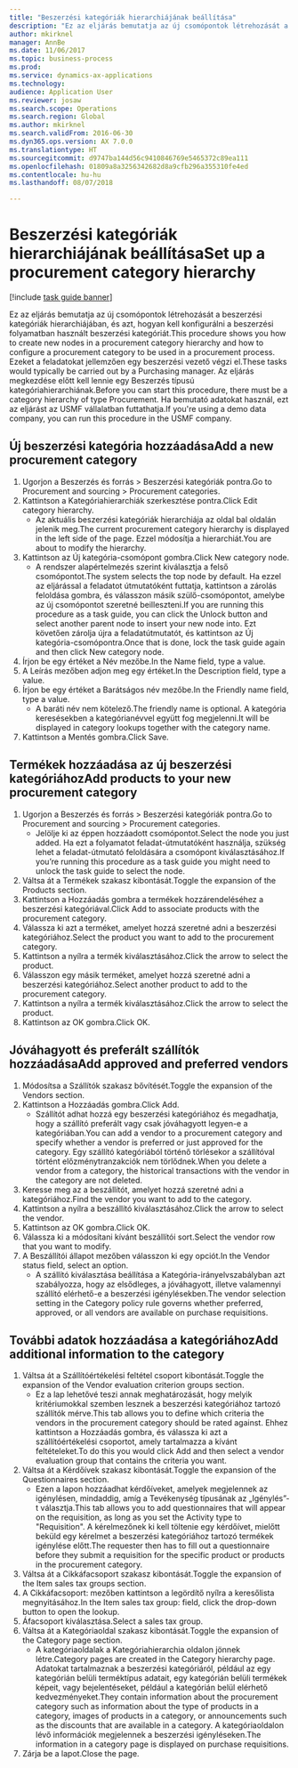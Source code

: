 ```yaml
--- 
title: "Beszerzési kategóriák hierarchiájának beállítása"
description: "Ez az eljárás bemutatja az új csomópontok létrehozását a beszerzési kategóriák hierarchiájában, és azt, hogyan kell konfigurálni a beszerzési folyamatban használt beszerzési kategóriát."
author: mkirknel
manager: AnnBe
ms.date: 11/06/2017
ms.topic: business-process
ms.prod: 
ms.service: dynamics-ax-applications
ms.technology: 
audience: Application User
ms.reviewer: josaw
ms.search.scope: Operations
ms.search.region: Global
ms.author: mkirknel
ms.search.validFrom: 2016-06-30
ms.dyn365.ops.version: AX 7.0.0
ms.translationtype: HT
ms.sourcegitcommit: d9747ba144d56c9410846769e5465372c89ea111
ms.openlocfilehash: 01809a8a3256342682d8a9cfb296a355310fe4ed
ms.contentlocale: hu-hu
ms.lasthandoff: 08/07/2018

---
```

# <a name="set-up-a-procurement-category-hierarchy"></a><span data-ttu-id="3ab9b-103">Beszerzési kategóriák hierarchiájának beállítása</span><span class="sxs-lookup"><span data-stu-id="3ab9b-103">Set up a procurement category hierarchy</span></span>

[!include [task guide banner](../../includes/task-guide-banner.md)]

<span data-ttu-id="3ab9b-104">Ez az eljárás bemutatja az új csomópontok létrehozását a beszerzési kategóriák hierarchiájában, és azt, hogyan kell konfigurálni a beszerzési folyamatban használt beszerzési kategóriát.</span><span class="sxs-lookup"><span data-stu-id="3ab9b-104">This procedure shows you how to create new nodes in a procurement category hierarchy and how to configure a procurement category to be used in a procurement process.</span></span> <span data-ttu-id="3ab9b-105">Ezeket a feladatokat jellemzően egy beszerzési vezető végzi el.</span><span class="sxs-lookup"><span data-stu-id="3ab9b-105">These tasks would typically be carried out by a Purchasing manager.</span></span> <span data-ttu-id="3ab9b-106">Az eljárás megkezdése előtt kell lennie egy Beszerzés típusú kategóriahierarchiának.</span><span class="sxs-lookup"><span data-stu-id="3ab9b-106">Before you can start this procedure, there must be a category hierarchy of type Procurement.</span></span> <span data-ttu-id="3ab9b-107">Ha bemutató adatokat használ, ezt az eljárást az USMF vállalatban futtathatja.</span><span class="sxs-lookup"><span data-stu-id="3ab9b-107">If you're using a demo data company, you can run this procedure in the USMF company.</span></span>


## <a name="add-a-new-procurement-category"></a><span data-ttu-id="3ab9b-108">Új beszerzési kategória hozzáadása</span><span class="sxs-lookup"><span data-stu-id="3ab9b-108">Add a new procurement category</span></span>
1. <span data-ttu-id="3ab9b-109">Ugorjon a Beszerzés és forrás > Beszerzési kategóriák pontra.</span><span class="sxs-lookup"><span data-stu-id="3ab9b-109">Go to Procurement and sourcing > Procurement categories.</span></span>
2. <span data-ttu-id="3ab9b-110">Kattintson a Kategóriahierarchiák szerkesztése pontra.</span><span class="sxs-lookup"><span data-stu-id="3ab9b-110">Click Edit category hierarchy.</span></span>
    * <span data-ttu-id="3ab9b-111">Az aktuális beszerzési kategóriák hierarchiája az oldal bal oldalán jelenik meg.</span><span class="sxs-lookup"><span data-stu-id="3ab9b-111">The current procurement category hierarchy is displayed in the left side of the page.</span></span> <span data-ttu-id="3ab9b-112">Ezzel módosítja a hierarchiát.</span><span class="sxs-lookup"><span data-stu-id="3ab9b-112">You  are about to modify the hierarchy.</span></span>  
3. <span data-ttu-id="3ab9b-113">Kattintson az Új kategória-csomópont gombra.</span><span class="sxs-lookup"><span data-stu-id="3ab9b-113">Click New category node.</span></span>
    * <span data-ttu-id="3ab9b-114">A rendszer alapértelmezés szerint kiválasztja a felső csomópontot.</span><span class="sxs-lookup"><span data-stu-id="3ab9b-114">The system selects the top node by default.</span></span> <span data-ttu-id="3ab9b-115">Ha ezzel az eljárással a feladatot útmutatóként futtatja, kattintson a zárolás feloldása gombra, és válasszon másik szülő-csomópontot, amelybe az új csomópontot szeretné beilleszteni.</span><span class="sxs-lookup"><span data-stu-id="3ab9b-115">If you are running this procedure as a task guide, you can click the Unlock button and select another parent node to insert your new node into.</span></span> <span data-ttu-id="3ab9b-116">Ezt követően zárolja újra a feladatútmutatót, és kattintson az Új kategória-csomópontra.</span><span class="sxs-lookup"><span data-stu-id="3ab9b-116">Once that is done, lock the task guide again and then click New category node.</span></span>  
4. <span data-ttu-id="3ab9b-117">Írjon be egy értéket a Név mezőbe.</span><span class="sxs-lookup"><span data-stu-id="3ab9b-117">In the Name field, type a value.</span></span>
5. <span data-ttu-id="3ab9b-118">A Leírás mezőben adjon meg egy értéket.</span><span class="sxs-lookup"><span data-stu-id="3ab9b-118">In the Description field, type a value.</span></span>
6. <span data-ttu-id="3ab9b-119">Írjon be egy értéket a Barátságos név mezőbe.</span><span class="sxs-lookup"><span data-stu-id="3ab9b-119">In the Friendly name field, type a value.</span></span>
    * <span data-ttu-id="3ab9b-120">A baráti név nem kötelező.</span><span class="sxs-lookup"><span data-stu-id="3ab9b-120">The friendly name is optional.</span></span> <span data-ttu-id="3ab9b-121">A kategória keresésekben a kategórianévvel együtt fog megjelenni.</span><span class="sxs-lookup"><span data-stu-id="3ab9b-121">It will be displayed in category lookups together with the category name.</span></span>  
7. <span data-ttu-id="3ab9b-122">Kattintson a Mentés gombra.</span><span class="sxs-lookup"><span data-stu-id="3ab9b-122">Click Save.</span></span>

## <a name="add-products-to-your-new-procurement-category"></a><span data-ttu-id="3ab9b-123">Termékek hozzáadása az új beszerzési kategóriához</span><span class="sxs-lookup"><span data-stu-id="3ab9b-123">Add products to your new procurement category</span></span>
1. <span data-ttu-id="3ab9b-124">Ugorjon a Beszerzés és forrás > Beszerzési kategóriák pontra.</span><span class="sxs-lookup"><span data-stu-id="3ab9b-124">Go to Procurement and sourcing > Procurement categories.</span></span>
    * <span data-ttu-id="3ab9b-125">Jelölje ki az éppen hozzáadott csomópontot.</span><span class="sxs-lookup"><span data-stu-id="3ab9b-125">Select the node you just added.</span></span> <span data-ttu-id="3ab9b-126">Ha ezt a folyamatot feladat-útmutatóként használja, szükség lehet a feladat-útmutató feloldására a csomópont kiválasztásához.</span><span class="sxs-lookup"><span data-stu-id="3ab9b-126">If you’re running this procedure as a task guide you might need to unlock the task guide to select the node.</span></span>  
2. <span data-ttu-id="3ab9b-127">Váltsa át a Termékek szakasz kibontását.</span><span class="sxs-lookup"><span data-stu-id="3ab9b-127">Toggle the expansion of the Products section.</span></span>
3. <span data-ttu-id="3ab9b-128">Kattintson a Hozzáadás gombra a termékek hozzárendeléséhez a beszerzési kategóriával.</span><span class="sxs-lookup"><span data-stu-id="3ab9b-128">Click Add to associate products with the procurement category.</span></span>
4. <span data-ttu-id="3ab9b-129">Válassza ki azt a terméket, amelyet hozzá szeretné adni a beszerzési kategóriához.</span><span class="sxs-lookup"><span data-stu-id="3ab9b-129">Select the product you want to add to the procurement category.</span></span>
5. <span data-ttu-id="3ab9b-130">Kattintson a nyílra a termék kiválasztásához.</span><span class="sxs-lookup"><span data-stu-id="3ab9b-130">Click the arrow to select the product.</span></span>
6. <span data-ttu-id="3ab9b-131">Válasszon egy másik terméket, amelyet hozzá szeretné adni a beszerzési kategóriához.</span><span class="sxs-lookup"><span data-stu-id="3ab9b-131">Select another product to add to the procurement category.</span></span>
7. <span data-ttu-id="3ab9b-132">Kattintson a nyílra a termék kiválasztásához.</span><span class="sxs-lookup"><span data-stu-id="3ab9b-132">Click the arrow to select the product.</span></span>
8. <span data-ttu-id="3ab9b-133">Kattintson az OK gombra.</span><span class="sxs-lookup"><span data-stu-id="3ab9b-133">Click OK.</span></span>

## <a name="add-approved-and-preferred-vendors"></a><span data-ttu-id="3ab9b-134">Jóváhagyott és preferált szállítók hozzáadása</span><span class="sxs-lookup"><span data-stu-id="3ab9b-134">Add approved and preferred vendors</span></span>
1. <span data-ttu-id="3ab9b-135">Módosítsa a Szállítók szakasz bővítését.</span><span class="sxs-lookup"><span data-stu-id="3ab9b-135">Toggle the expansion of the Vendors section.</span></span>
2. <span data-ttu-id="3ab9b-136">Kattintson a Hozzáadás gombra.</span><span class="sxs-lookup"><span data-stu-id="3ab9b-136">Click Add.</span></span>
    * <span data-ttu-id="3ab9b-137">Szállítót adhat hozzá egy beszerzési kategóriához és megadhatja, hogy a szállító preferált vagy csak jóváhagyott legyen-e a kategóriában.</span><span class="sxs-lookup"><span data-stu-id="3ab9b-137">You can add a vendor to a procurement category and specify whether a vendor is preferred or just approved for the category.</span></span> <span data-ttu-id="3ab9b-138">Egy szállító kategóriából történő törlésekor a szállítóval történt előzménytranzakciók nem törlődnek.</span><span class="sxs-lookup"><span data-stu-id="3ab9b-138">When you delete a vendor from a category, the historical transactions with the vendor in the category are not deleted.</span></span>   
3. <span data-ttu-id="3ab9b-139">Keresse meg az a beszállítót, amelyet hozzá szeretné adni a kategóriához.</span><span class="sxs-lookup"><span data-stu-id="3ab9b-139">Find the vendor you want to add to the category.</span></span>
4. <span data-ttu-id="3ab9b-140">Kattintson a nyílra a beszállító kiválasztásához.</span><span class="sxs-lookup"><span data-stu-id="3ab9b-140">Click the arrow to select the vendor.</span></span>
5. <span data-ttu-id="3ab9b-141">Kattintson az OK gombra.</span><span class="sxs-lookup"><span data-stu-id="3ab9b-141">Click OK.</span></span>
6. <span data-ttu-id="3ab9b-142">Válassza ki a módosítani kívánt beszállítói sort.</span><span class="sxs-lookup"><span data-stu-id="3ab9b-142">Select the vendor row that you want to modify.</span></span>
7. <span data-ttu-id="3ab9b-143">A Beszállítói állapot mezőben válasszon ki egy opciót.</span><span class="sxs-lookup"><span data-stu-id="3ab9b-143">In the Vendor status field, select an option.</span></span>
    * <span data-ttu-id="3ab9b-144">A szállító kiválasztása beállítása a Kategória-irányelvszabályban azt szabályozza, hogy az elsődleges, a jóváhagyott, illetve valamennyi szállító elérhető-e a beszerzési igénylésekben.</span><span class="sxs-lookup"><span data-stu-id="3ab9b-144">The vendor selection setting in the Category policy rule governs whether preferred, approved, or all vendors are available on purchase requisitions.</span></span>   

## <a name="add-additional-information-to-the-category"></a><span data-ttu-id="3ab9b-145">További adatok hozzáadása a kategóriához</span><span class="sxs-lookup"><span data-stu-id="3ab9b-145">Add additional information to the category</span></span>
1. <span data-ttu-id="3ab9b-146">Váltsa át a Szállítóértékelési feltétel csoport kibontását.</span><span class="sxs-lookup"><span data-stu-id="3ab9b-146">Toggle the expansion of the Vendor evaluation criterion groups section.</span></span>
    * <span data-ttu-id="3ab9b-147">Ez a lap lehetővé teszi annak meghatározását, hogy melyik kritériumokkal szemben lesznek a beszerzési kategóriához tartozó szállítók mérve.</span><span class="sxs-lookup"><span data-stu-id="3ab9b-147">This tab allows you to define which criteria the vendors in the procurement category should be rated against.</span></span> <span data-ttu-id="3ab9b-148">Ehhez kattintson a Hozzáadás gombra, és válassza ki azt a szállítóértékelési csoportot, amely tartalmazza a kívánt feltételeket.</span><span class="sxs-lookup"><span data-stu-id="3ab9b-148">To do this you would click Add and then select a vendor evaluation group that contains the criteria you want.</span></span>  
2. <span data-ttu-id="3ab9b-149">Váltsa át a Kérdőívek szakasz kibontását.</span><span class="sxs-lookup"><span data-stu-id="3ab9b-149">Toggle the expansion of the Questionnaires section.</span></span>
    * <span data-ttu-id="3ab9b-150">Ezen a lapon hozzáadhat kérdőíveket, amelyek megjelennek az igénylésen, mindaddig, amíg a Tevékenység típusának az „Igénylés”-t választja.</span><span class="sxs-lookup"><span data-stu-id="3ab9b-150">This tab allows you to add questionnaires that will appear on the requisition, as long as you set the Activity type to "Requisition".</span></span> <span data-ttu-id="3ab9b-151">A kérelmezőnek ki kell töltenie egy kérdőívet, mielőtt beküld egy kérelmet a beszerzési kategóriához tartozó termékek igénylése előtt.</span><span class="sxs-lookup"><span data-stu-id="3ab9b-151">The requester then has to fill out a questionnaire before they submit a requisition for the specific product or products in the procurement category.</span></span>  
3. <span data-ttu-id="3ab9b-152">Váltsa át a Cikkáfacsoport szakasz kibontását.</span><span class="sxs-lookup"><span data-stu-id="3ab9b-152">Toggle the expansion of the Item sales tax groups section.</span></span>
4. <span data-ttu-id="3ab9b-153">A Cikkáfacsoport: mezőben kattintson a legördítő nyílra a keresőlista megnyitásához.</span><span class="sxs-lookup"><span data-stu-id="3ab9b-153">In the Item sales tax group: field, click the drop-down button to open the lookup.</span></span>
5. <span data-ttu-id="3ab9b-154">Áfacsoport kiválasztása.</span><span class="sxs-lookup"><span data-stu-id="3ab9b-154">Select a sales tax group.</span></span>
6. <span data-ttu-id="3ab9b-155">Váltsa át a Kategóriaoldal szakasz kibontását.</span><span class="sxs-lookup"><span data-stu-id="3ab9b-155">Toggle the expansion of the Category page section.</span></span>
    * <span data-ttu-id="3ab9b-156">A kategóriaoldalak a Kategóriahierarchia oldalon jönnek létre.</span><span class="sxs-lookup"><span data-stu-id="3ab9b-156">Category pages are created in the Category hierarchy page.</span></span> <span data-ttu-id="3ab9b-157">Adatokat tartalmaznak a beszerzési kategóriáról, például az egy kategórián belüli terméktípus adatait, egy kategórián belüli termékek képeit, vagy bejelentéseket, például a kategórián belül elérhető kedvezményeket.</span><span class="sxs-lookup"><span data-stu-id="3ab9b-157">They contain information about the procurement category such as information about the type of products in a category, images of products in a category, or announcements such as the discounts that are available in a category.</span></span> <span data-ttu-id="3ab9b-158">A kategóriaoldalon lévő információk megjelennek a beszerzési igényléseken.</span><span class="sxs-lookup"><span data-stu-id="3ab9b-158">The information in a category page is displayed on purchase requisitions.</span></span>  
7. <span data-ttu-id="3ab9b-159">Zárja be a lapot.</span><span class="sxs-lookup"><span data-stu-id="3ab9b-159">Close the page.</span></span>


